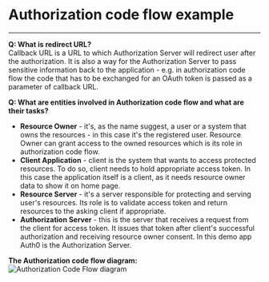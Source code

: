# Authorization code flow example

---

**Q: What is redirect URL?**  
Callback URL is a URL to which Authorization Server will redirect user after the authorization.
It is also a way for the Authorization Server to pass sensitive information back to the application -
e.g. in authorization code flow the code that has to be exchanged for an OAuth token is passed as a
parameter of callback URL.

**Q: What are entities involved in Authorization code flow and what are their tasks?**  
* **Resource Owner** - it's, as the name suggest, a user or a system that owns the resources -
in this case it's the registered user. Resource Owner can grant access to the owned resources
which is its role in authorization code flow.
* **Client Application** - client is the system that wants to access protected resources. To do so,
client needs to hold appropriate access token. In this case the application itself is a client,
as it needs resource owner data to show it on home page.
* **Resource Server** - it's a server responsible for protecting and serving user's resources. Its role
is to validate access token and return resources to the asking client if appropriate.
* **Authorization Server** - this is the server that receives a request from the client for access token.
It issues that token after client's successful authorization and receiving resource owner consent. In
this demo app Auth0 is the Authorization Server.

**The Authorization code flow diagram:**  
![Authorization Code Flow diagram](https://images.ctfassets.net/cdy7uua7fh8z/2nbNztohyR7uMcZmnUt0VU/2c017d2a2a2cdd80f097554d33ff72dd/auth-sequence-auth-code.png)
